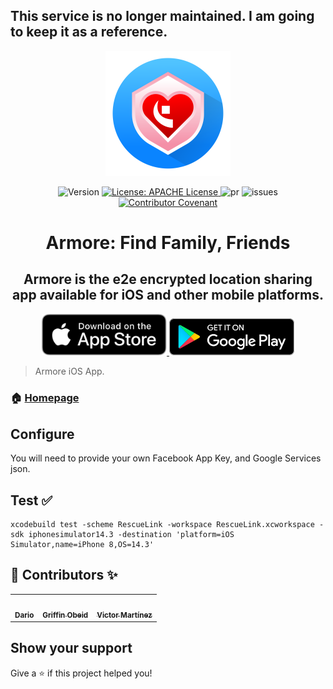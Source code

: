 ## This service is no longer maintained. I am going to keep it as a reference.

<p align="center" >
  <img src="docs/logo-v2/Armore-circular.svg" title="Armore" width="200" float=left>
</p>

<p align="center">
  <img alt="Version" src="https://img.shields.io/badge/version-1.0-blue.svg?cacheSeconds=2592000" />
  <a href="./LICENSE" target="_blank">
    <img alt="License: APACHE License" src="https://img.shields.io/github/license/security-union/armore-ios" />
  </a>
  <img alt="pr" src="https://img.shields.io/github/issues-pr/security-union/armore-ios" />
  <img alt="issues" src="https://img.shields.io/github/issues/security-union/armore-ios" />
  <a href="./CODE_OF_CONDUCT.md" target="_blank">
    <img alt="Contributor Covenant" src="https://img.shields.io/badge/Contributor%20Covenant-v2.0%20adopted-ff69b4.svg" />
  </a>
</p>

<h1 align="center">Armore: Find Family, Friends</h1>
<h2 align="center">Armore is the e2e encrypted location sharing app available for iOS and other mobile platforms.</h2>

<p align="center">
<a href="https://apps.apple.com/us/app/id1515585896" rel="App Store Link">
    <img src="docs/marketing/apple_app_store_badge.svg" width="200" title="App Store" float=left>
</a>
<a href="https://play.google.com/store/apps/details?id=com.blackfire.android" rel="Google Play Link">
    <img src="docs/marketing/google-play-badge.svg" width="200" title="Google Play" float=left>
</a>
</p>

> Armore iOS App.

### 🏠 [Homepage](https://armore.dev/)

## Configure

You will need to provide your own Facebook App Key, and Google Services json.

## Test ✅

```
xcodebuild test -scheme RescueLink -workspace RescueLink.xcworkspace -sdk iphonesimulator14.3 -destination 'platform=iOS Simulator,name=iPhone 8,OS=14.3'
```

## 👤 Contributors ✨

<table>
<tr>
<td align="center"><a href="https://github.com/darioalessandro"><img src="https://avatars0.githubusercontent.com/u/1176339?s=400&v=4" width="100" alt=""/><br /><sub><b>Dario</b></sub></a></td>
<td align="center"><a href="https://github.com/griffobeid"><img src="https://avatars1.githubusercontent.com/u/12220672?s=400&u=639c5cafe1c504ee9c68ad3a5e09d1b2c186462c&v=4" width="100" alt=""/><br /><sub><b>Griffin Obeid</b></sub></a></td>    
<td align="center"><a href="https://github.com/JasterV"><img src="https://avatars3.githubusercontent.com/u/49537445?v=4" width="100" alt=""/><br /><sub><b>Victor Martínez</b></sub></a></td>
</tr>
</table>

## Show your support

Give a ⭐️ if this project helped you!

